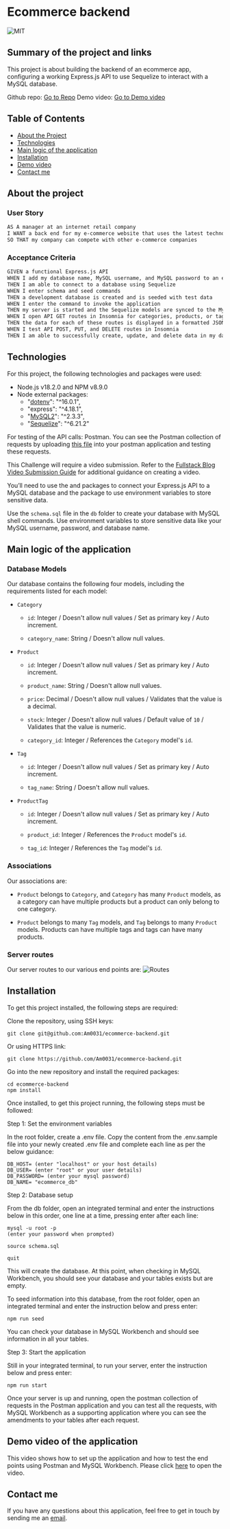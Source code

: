 # Ecommerce backend

![MIT](https://img.shields.io/badge/License-MIT-blue)

## Summary of the project and links

This project is about building the backend of an ecommerce app, configuring a working Express.js API to use Sequelize to interact with a MySQL database.

Github repo: [Go to Repo](https://github.com/Am0031/ecommerce-backend/tree/dev)
Demo video: [Go to Demo video](https://drive.google.com/file/d/1alzNUMObvjwmC8wA9zPcCwFv5ZnVGiFm/view)

## Table of Contents

- [About the Project](#about-the-project)
- [Technologies](#technologies)
- [Main logic of the application](#main-logic-of-the-application)
- [Installation](#installation)
- [Demo video](#demo-video-of-the-application)
- [Contact me](#contact-me)

## About the project

### User Story

```md
AS A manager at an internet retail company
I WANT a back end for my e-commerce website that uses the latest technologies
SO THAT my company can compete with other e-commerce companies
```

### Acceptance Criteria

```md
GIVEN a functional Express.js API
WHEN I add my database name, MySQL username, and MySQL password to an environment variable file
THEN I am able to connect to a database using Sequelize
WHEN I enter schema and seed commands
THEN a development database is created and is seeded with test data
WHEN I enter the command to invoke the application
THEN my server is started and the Sequelize models are synced to the MySQL database
WHEN I open API GET routes in Insomnia for categories, products, or tags
THEN the data for each of these routes is displayed in a formatted JSON
WHEN I test API POST, PUT, and DELETE routes in Insomnia
THEN I am able to successfully create, update, and delete data in my database
```

## Technologies

For this project, the following technologies and packages were used:

- Node.js v18.2.0 and NPM v8.9.0
- Node external packages:
  - "[dotenv](https://www.npmjs.com/package/dotenv)": "^16.0.1",
  - "express": "^4.18.1",
  - "[MySQL2](https://www.npmjs.com/package/mysql2)": "^2.3.3",
  - "[Sequelize](https://www.npmjs.com/package/sequelize)": "^6.21.2"

For testing of the API calls: Postman.
You can see the Postman collection of requests by uploading [this file](./ecommerce-backend.postman_collection.json) into your postman application and testing these requests.

This Challenge will require a video submission. Refer to the [Fullstack Blog Video Submission Guide](https://coding-boot-camp.github.io/full-stack/computer-literacy/video-submission-guide) for additional guidance on creating a video.

You’ll need to use the and packages to connect your Express.js API to a MySQL database and the package to use environment variables to store sensitive data.

Use the `schema.sql` file in the `db` folder to create your database with MySQL shell commands. Use environment variables to store sensitive data like your MySQL username, password, and database name.

## Main logic of the application

### Database Models

Our database contains the following four models, including the requirements listed for each model:

- `Category`

  - `id`: Integer / Doesn't allow null values / Set as primary key / Auto increment.

  - `category_name`: String / Doesn't allow null values.

- `Product`

  - `id`: Integer / Doesn't allow null values / Set as primary key / Auto increment.

  - `product_name`: String / Doesn't allow null values.

  - `price`: Decimal / Doesn't allow null values / Validates that the value is a decimal.

  - `stock`: Integer / Doesn't allow null values / Default value of `10` / Validates that the value is numeric.

  - `category_id`: Integer / References the `Category` model's `id`.

- `Tag`

  - `id`: Integer / Doesn't allow null values / Set as primary key / Auto increment.

  - `tag_name`: String / Doesn't allow null values.

- `ProductTag`

  - `id`: Integer / Doesn't allow null values / Set as primary key / Auto increment.

  - `product_id`: Integer / References the `Product` model's `id`.

  - `tag_id`: Integer / References the `Tag` model's `id`.

### Associations

Our associations are:

- `Product` belongs to `Category`, and `Category` has many `Product` models, as a category can have multiple products but a product can only belong to one category.

- `Product` belongs to many `Tag` models, and `Tag` belongs to many `Product` models. Products can have multiple tags and tags can have many products.

### Server routes

Our server routes to our various end points are:
![Routes](./other/ecommerce-backend-routes.png)

## Installation

To get this project installed, the following steps are required:

Clone the repository, using SSH keys:

```
git clone git@github.com:Am0031/ecommerce-backend.git
```

Or using HTTPS link:

```
git clone https://github.com/Am0031/ecommerce-backend.git
```

Go into the new repository and install the required packages:

```
cd ecommerce-backend
npm install
```

Once installed, to get this project running, the following steps must be followed:

Step 1: Set the environment variables

In the root folder, create a .env file. Copy the content from the .env.sample file into your newly created .env file and complete each line as per the below guidance:

```
DB_HOST= (enter "localhost" or your host details)
DB_USER= (enter "root" or your user details)
DB_PASSWORD= (enter your mysql password)
DB_NAME= "ecommerce_db"
```

Step 2: Database setup

From the db folder, open an integrated terminal and enter the instructions below in this order, one line at a time, pressing enter after each line:

```
mysql -u root -p
(enter your password when prompted)

source schema.sql

quit
```

This will create the database. At this point, when checking in MySQL Workbench, you should see your database and your tables exists but are empty.

To seed information into this database, from the root folder, open an integrated terminal and enter the instruction below and press enter:

```
npm run seed
```

You can check your database in MySQL Workbench and should see information in all your tables.

Step 3: Start the application

Still in your integrated terminal, to run your server, enter the instruction below and press enter:

```
npm run start
```

Once your server is up and running, open the postman collection of requests in the Postman application and you can test all the requests, with MySQL Workbench as a supporting application where you can see the amendments to your tables after each request.

## Demo video of the application

This video shows how to set up the application and how to test the end points using Postman and MySQL Workbench.
Please click [here](https://drive.google.com/file/d/1alzNUMObvjwmC8wA9zPcCwFv5ZnVGiFm/view) to open the video.

## Contact me

If you have any questions about this application, feel free to get in touch by sending me an [email](mailto:amelie.pira@gmail.com).
